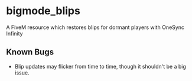 # bigmode_blips
A FiveM resource which restores blips for dormant players with OneSync Infinity

## Known Bugs
- Blip updates may flicker from time to time, though it shouldn't be a big issue.
